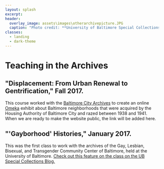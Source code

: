 ```yaml
---
layout: splash
excerpt:
header:
  overlay_image: assets\images\otherarchivepicture.JPG
  caption: "Photo credit: **University of Baltimore Special Collections**"
classes:
  - landing
  - dark-theme
---
```

# Teaching in the Archives

## "Displacement: From Urban Renewal to Gentrification," Fall 2017.
This course worked with the [Baltimore City Archives](https://baltimorecityhistory.net/) to create an online [Omeka](http://www.omeka.net/) exhibit about Baltimore neighborhoods that were acquired by the Housing Authority of Baltimore City and razed between 1938 and 1941. When we are ready to make the website public, the link will be added here.

## "'Gayborhood' Histories," January 2017.
This was the first class to work with the archives of the Gay, Lesbian, Bisexual, and Transgender Community Center of Baltimore, held at the University of Baltimore.  [Check out this feature on the class on the UB Special Collections Blog.](http://langsdalelibrary.blogspot.com/2017/02/a-beautiful-day-in-gayborhood.html)
